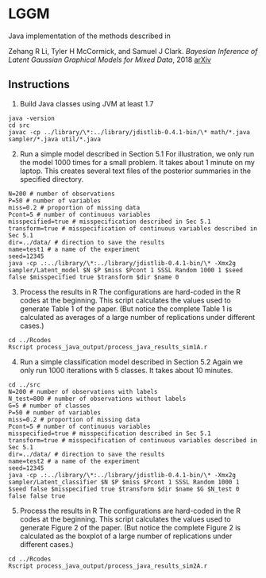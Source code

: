 # LGGM
Java implementation of the methods described in 

Zehang R Li, Tyler H McCormick, and Samuel J Clark. _Bayesian Inference of Latent Gaussian Graphical Models for Mixed Data_, 2018 [arXiv](https://arxiv.org/abs/1711.00877)

## Instructions
1. Build Java classes using JVM at least 1.7
```
java -version
cd src
javac -cp ../library/\*:../library/jdistlib-0.4.1-bin/\* math/*.java sampler/*.java util/*.java
```

2. Run a simple model described in Section 5.1
For illustration, we only run the model 1000 times for a small problem. It takes about 1 minute on my laptop. This creates several text files of the posterior summaries in the specified directory.
```
N=200 # number of observations
P=50 # number of variables
miss=0.2 # proportion of missing data
Pcont=5 # number of continuous variables
misspecified=true # misspecification described in Sec 5.1
transform=true # misspecification of continuous variables described in Sec 5.1
dir=../data/ # direction to save the results
name=test1 # a name of the experiment
seed=12345
java -cp .:../library/\*:../library/jdistlib-0.4.1-bin/\* -Xmx2g sampler/Latent_model $N $P $miss $Pcont 1 SSSL Random 1000 1 $seed false $misspecified true $transform $dir $name 0
```

3. Process the results in R
The configurations are hard-coded in the R codes at the beginning. This script calculates the values used to generate Table 1 of the paper. (But notice the complete Table 1 is calculated as averages of a large number of replications under different cases.)
```
cd ../Rcodes
Rscript process_java_output/process_java_results_sim1A.r
```

4. Run a simple classification model described in Section 5.2
Again we only run 1000 iterations with 5 classes. It takes about 10 minutes.
```
cd ../src
N=200 # number of observations with labels
N_test=800 # number of observations without labels
G=5 # number of classes
P=50 # number of variables
miss=0.2 # proportion of missing data
Pcont=5 # number of continuous variables
misspecified=true # misspecification described in Sec 5.1
transform=true # misspecification of continuous variables described in Sec 5.1
dir=../data/ # direction to save the results
name=test2 # a name of the experiment
seed=12345
java -cp .:../library/\*:../library/jdistlib-0.4.1-bin/\* -Xmx2g sampler/Latent_classifier $N $P $miss $Pcont 1 SSSL Random 1000 1 $seed false $misspecified true $transform $dir $name $G $N_test 0 false false true 
```

5. Process the results in R
The configurations are hard-coded in the R codes at the beginning. This script calculates the values used to generate Figure 2 of the paper. (But notice the complete Figure 2 is calculated as the boxplot of a large number of replications under different cases.)
```
cd ../Rcodes
Rscript process_java_output/process_java_results_sim2A.r
```

